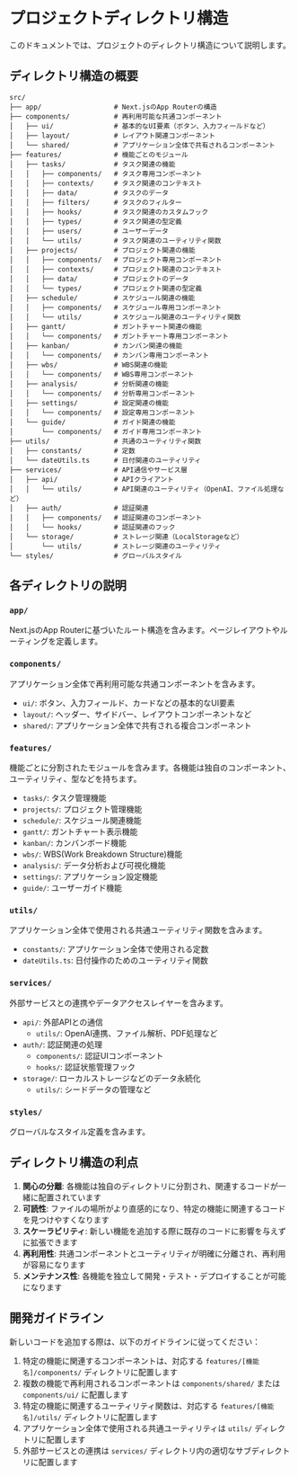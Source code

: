 # プロジェクトディレクトリ構造

このドキュメントでは、プロジェクトのディレクトリ構造について説明します。

## ディレクトリ構造の概要

```
src/
├── app/                  # Next.jsのApp Routerの構造
├── components/           # 再利用可能な共通コンポーネント
│   ├── ui/               # 基本的なUI要素（ボタン、入力フィールドなど）
│   ├── layout/           # レイアウト関連コンポーネント
│   └── shared/           # アプリケーション全体で共有されるコンポーネント
├── features/             # 機能ごとのモジュール
│   ├── tasks/            # タスク関連の機能
│   │   ├── components/   # タスク専用コンポーネント
│   │   ├── contexts/     # タスク関連のコンテキスト
│   │   ├── data/         # タスクのデータ
│   │   ├── filters/      # タスクのフィルター
│   │   ├── hooks/        # タスク関連のカスタムフック
│   │   ├── types/        # タスク関連の型定義
│   │   ├── users/        # ユーザーデータ
│   │   └── utils/        # タスク関連のユーティリティ関数
│   ├── projects/         # プロジェクト関連の機能
│   │   ├── components/   # プロジェクト専用コンポーネント
│   │   ├── contexts/     # プロジェクト関連のコンテキスト
│   │   ├── data/         # プロジェクトのデータ
│   │   └── types/        # プロジェクト関連の型定義
│   ├── schedule/         # スケジュール関連の機能
│   │   ├── components/   # スケジュール専用コンポーネント
│   │   └── utils/        # スケジュール関連のユーティリティ関数
│   ├── gantt/            # ガントチャート関連の機能
│   │   └── components/   # ガントチャート専用コンポーネント
│   ├── kanban/           # カンバン関連の機能
│   │   └── components/   # カンバン専用コンポーネント
│   ├── wbs/              # WBS関連の機能
│   │   └── components/   # WBS専用コンポーネント
│   ├── analysis/         # 分析関連の機能
│   │   └── components/   # 分析専用コンポーネント
│   ├── settings/         # 設定関連の機能
│   │   └── components/   # 設定専用コンポーネント
│   └── guide/            # ガイド関連の機能
│       └── components/   # ガイド専用コンポーネント
├── utils/                # 共通のユーティリティ関数
│   ├── constants/        # 定数
│   └── dateUtils.ts      # 日付関連のユーティリティ
├── services/             # API通信やサービス層
│   ├── api/              # APIクライアント
│   │   └── utils/        # API関連のユーティリティ（OpenAI、ファイル処理など）
│   ├── auth/             # 認証関連
│   │   ├── components/   # 認証関連のコンポーネント
│   │   └── hooks/        # 認証関連のフック
│   └── storage/          # ストレージ関連（LocalStorageなど）
│       └── utils/        # ストレージ関連のユーティリティ
└── styles/               # グローバルスタイル
```

## 各ディレクトリの説明

### `app/`
Next.jsのApp Routerに基づいたルート構造を含みます。ページレイアウトやルーティングを定義します。

### `components/`
アプリケーション全体で再利用可能な共通コンポーネントを含みます。

- `ui/`: ボタン、入力フィールド、カードなどの基本的なUI要素
- `layout/`: ヘッダー、サイドバー、レイアウトコンポーネントなど
- `shared/`: アプリケーション全体で共有される複合コンポーネント

### `features/`
機能ごとに分割されたモジュールを含みます。各機能は独自のコンポーネント、ユーティリティ、型などを持ちます。

- `tasks/`: タスク管理機能
- `projects/`: プロジェクト管理機能
- `schedule/`: スケジュール関連機能
- `gantt/`: ガントチャート表示機能
- `kanban/`: カンバンボード機能
- `wbs/`: WBS(Work Breakdown Structure)機能
- `analysis/`: データ分析および可視化機能
- `settings/`: アプリケーション設定機能
- `guide/`: ユーザーガイド機能

### `utils/`
アプリケーション全体で使用される共通ユーティリティ関数を含みます。

- `constants/`: アプリケーション全体で使用される定数
- `dateUtils.ts`: 日付操作のためのユーティリティ関数

### `services/`
外部サービスとの連携やデータアクセスレイヤーを含みます。

- `api/`: 外部APIとの通信
  - `utils/`: OpenAI連携、ファイル解析、PDF処理など
- `auth/`: 認証関連の処理
  - `components/`: 認証UIコンポーネント
  - `hooks/`: 認証状態管理フック
- `storage/`: ローカルストレージなどのデータ永続化
  - `utils/`: シードデータの管理など

### `styles/`
グローバルなスタイル定義を含みます。

## ディレクトリ構造の利点

1. **関心の分離**: 各機能は独自のディレクトリに分割され、関連するコードが一緒に配置されています
2. **可読性**: ファイルの場所がより直感的になり、特定の機能に関連するコードを見つけやすくなります
3. **スケーラビリティ**: 新しい機能を追加する際に既存のコードに影響を与えずに拡張できます
4. **再利用性**: 共通コンポーネントとユーティリティが明確に分離され、再利用が容易になります
5. **メンテナンス性**: 各機能を独立して開発・テスト・デプロイすることが可能になります

## 開発ガイドライン

新しいコードを追加する際は、以下のガイドラインに従ってください：

1. 特定の機能に関連するコンポーネントは、対応する `features/[機能名]/components/` ディレクトリに配置します
2. 複数の機能で再利用されるコンポーネントは `components/shared/` または `components/ui/` に配置します
3. 特定の機能に関連するユーティリティ関数は、対応する `features/[機能名]/utils/` ディレクトリに配置します
4. アプリケーション全体で使用される共通ユーティリティは `utils/` ディレクトリに配置します
5. 外部サービスとの連携は `services/` ディレクトリ内の適切なサブディレクトリに配置します 